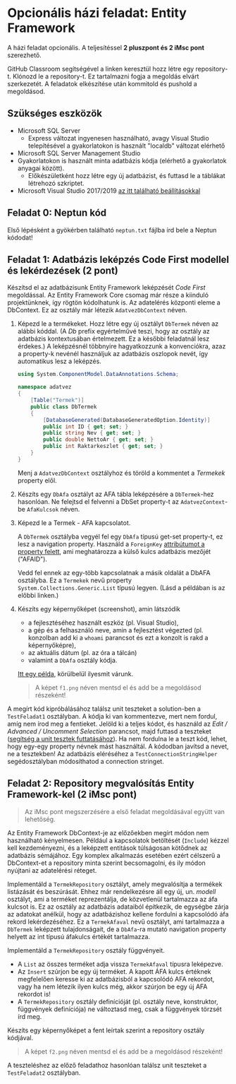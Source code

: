 # Opcionális házi feladat: Entity Framework

A házi feladat opcionális. A teljesítéssel **2 pluszpont és 2 iMsc pont** szerezhető.

GitHub Classroom segítségével a <TBD> linken keresztül hozz létre egy repository-t. Klónozd le a repository-t. Ez tartalmazni fogja a megoldás elvárt szerkezetét. A feladatok elkészítése után kommitold és pushold a megoldásod.

## Szükséges eszközök

- Microsoft SQL Server
  - Express változat ingyenesen használható, avagy Visual Studio telepítésével a gyakorlatokon is használt "localdb" változat elérhető
- Microsoft SQL Server Management Studio
- Gyakorlatokon is használt minta adatbázis kódja (elérhető a gyakorlatok anyagai között).
  - Előkészületként hozz létre egy új adatbázist, és futtasd le a táblákat létrehozó szkriptet.
- Microsoft Visual Studio 2017/2019 [az itt található beállításokkal](VisualStudio-install.md)

## Feladat 0: Neptun kód

Első lépésként a gyökérben található `neptun.txt` fájlba írd bele a Neptun kódodat!

## Feladat 1: Adatbázis leképzés Code First modellel és lekérdezések (2 pont)

Készítsd el az adatbázisunk Entity Framework leképzését _Code First_ megoldással. Az Entity Framework Core csomag már része a kiinduló projektünknek, így rögtön kódolhatunk is. Az adatelérés központi eleme a DbContext. Ez az osztály már létezik `AdatvezDbContext` néven.

1. Képezd le a termékeket. Hozz létre egy új osztályt `DbTermek` néven az alábbi kóddal. (A _Db_ prefix egyértelművé teszi, hogy az osztály az adatbázis kontextusában értelmezett. Ez a későbbi feladatnál lesz érdekes.) A leképzésnél többnyire hagyatkozzunk a konvenciókra, azaz a property-k nevénél használjuk az adatbázis oszlopok nevét, így automatikus lesz a leképzés.

   ```C#
   using System.ComponentModel.DataAnnotations.Schema;

   namespace adatvez
   {
       [Table("Termek")]
       public class DbTermek
       {
           [DatabaseGenerated(DatabaseGeneratedOption.Identity)]
           public int ID { get; set; }
           public string Nev { get; set; }
           public double NettoAr { get; set; }
           public int Raktarkeszlet { get; set; }
       }
   }
   ```

   Menj a `AdatvezDbContext` osztályhoz és töröld a kommentet a _Termekek_ property elől.

1. Készíts egy `DbAfa` osztályt az AFA tábla leképzésére a `DbTermek`-hez hasonlóan. Ne felejtsd el felvenni a DbSet property-t az `AdatvezContext`-be `AfaKulcsok` néven.

1. Képezd le a Termek - AFA kapcsolatot.

   A `DbTermek` osztályba vegyél fel egy `DbAfa` típusú get-set property-t, ez lesz a navigation property. Használd a `ForeignKey` [attribútumot a property felett](https://docs.microsoft.com/en-us/ef/core/modeling/relationships#foreignkey), ami meghatározza a külső kulcs adatbázis mezőjét ("AFAID").

   Vedd fel ennek az egy-több kapcsolatnak a másik oldalát a DbAFA osztályba. Ez a `Termekek` nevű property `System.Collections.Generic.List` típusú legyen. (Lásd a példában is az előbbi linken.)

1. Készíts egy képernyőképet (screenshot), amin látszódik

   - a fejlesztéséhez használt eszköz (pl. Visual Studio),
   - a gép és a felhasználó neve, amin a fejlesztést végezted (pl. konzolban add ki a `whoami` parancsot és ezt a konzolt is rakd a képernyőképre),
   - az aktuális dátum (pl. az óra a tálcán)
   - valamint a `DbAfa` osztály kódja.

   [Itt egy példa](img/img-screenshot-pl-vs.png), körülbelül ilyesmit várunk.

   > A képet `f1.png` néven mentsd el és add be a megoldásod részeként!

A megírt kód kipróbálásához találsz unit teszteket a solution-ben a `TestFeladat1` osztályban. A kódja ki van kommentezve, mert nem fordul, amíg nem írod meg a fentieket. Jelöld ki a teljes kódot, és használd az _Edit / Advanced / Uncomment Selection_ parancsot, majd futtasd a teszteket ([segítség a unit tesztek futtatásához](https://docs.microsoft.com/en-us/visualstudio/test/run-unit-tests-with-test-explorer?view=vs-2019)). Ha nem fordulna le a teszt kód, lehet, hogy egy-egy property névnek mást használtál. A kódodban javítsd a nevet, ne a tesztekben! Az adatbázis eléréséhez a `TestConnectionStringHelper` segédosztályban módosíthatod a connection stringet.

## Feladat 2: Repository megvalósítás Entity Framework-kel (2 iMsc pont)

> Az iMsc pont megszerzésére a első feladat megoldásával együtt van lehetőség.

Az Entity Framework DbContext-je az előzőekben megírt módon nem használható kényelmesen. Például a kapcsolatok betöltését (`Include`) kézzel kell kezdeményezni, és a leképzett entitások túlságosan kötődnek az adatbázis sémájához. Egy komplex alkalmazás esetében ezért célszerű a DbContext-et a repository minta szerint becsomagolni, és ily módon nyújtani az adatelérési réteget.

Implementáld a `TermekRepository` osztályt, amely megvalósítja a termékek listázását és beszúrását. Ehhez már rendelkezésre áll egy új, un. _modell_ osztályt, ami a terméket reprezentálja, de közvetlenül tartalmazza az áfa kulcsot is. Ez az osztály az adatbázis adataiból építkezik, de egységbe zárja az adatokat anélkül, hogy az adatbázishoz kellene fordulni a kapcsolódó áfa rekord lekérdezéséhez. Ez a `TermekAfaval` nevű osztályt, ami tartalmazza a `DbTermek` leképzett tulajdonságait, de a `DbAfa`-ra mutató navigation property helyett az int típusú áfakulcs értékét tartalmazza.

Implementáld a `TermekRepository` osztály függvényeit.

- A `List` az összes terméket adja vissza `TermekAfaval` típusra leképezve.
- Az `Insert` szúrjon be egy új terméket. A kapott ÁFA kulcs értéknek megfelelően keresse ki az adatbázisból a kapcsolódó AFA rekordot, vagy ha nem létezik ilyen kulcs még, akkor szúrjon be egy új AFA rekordot is!
- A `TermekRepository` osztály definícióját (pl. osztály neve, konstruktor, függvények definíciója) ne változtasd meg, csak a függvények törzsét írd meg.

Készíts egy képernyőképet a fent leírtak szerint a repository osztály kódjával.

> A képet `f2.png` néven mentsd el és add be a megoldásod részeként!

A teszteléshez az előző feladathoz hasonlóan találsz unit teszteket a `TestFeladat2` osztályban.
